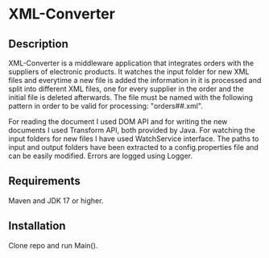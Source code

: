 # XML-Converter

## Description
XML-Converter is a middleware application that integrates orders with the suppliers of electronic products.
It watches the input folder for new XML files and everytime a new file is added the information in it is 
processed and split into different XML files, one for every supplier in the order and the initial file is deleted afterwards.
The file must be named with the following pattern in order to be valid for processing: "orders##.xml".

For reading the document I used DOM API and for writing the new documents I used Transform API, both provided by Java.
For watching the input folders for new files I have used WatchService interface. The paths to input and output folders have been extracted to a config.properties file and can be easily modified. Errors
are logged using Logger.

## Requirements
Maven and JDK 17 or higher.

## Installation
Clone repo and run Main().



